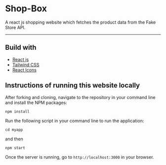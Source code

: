 # Shop-Box

A react js shopping website which fetches the product data from the Fake Store API.

---

## Build with

- [React js](https://reactjs.org/)
- [Tailwind CSS](https://tailwindcss.com/)
- [React Icons](https://react-icons.github.io/react-icons/)

## Instructions of running this website locally

After forking and cloning, navigate to the repository in your command line and install the NPM packages:

```
npm install
```

Run the following script in your command line to run the application:

```
cd myapp
```

and then

```
npm start
```

Once the server is running, go to `http://localhost:3000` in your browser.


